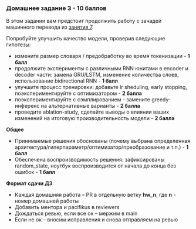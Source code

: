 ### Домашнее задание 3 - 10 баллов

В этом задании вам предстоит продолжить работу с зачадей машинного перевода из [занятия 7](Lecture%207).

Попробуйте улучшить качество модели, проверив следующие гипотезы:

- измените размер словаря / предобработку во время токенизации - **1 балл**
- продолжите эксперименты с различными RNN юнитами в encoder и decoder части: замена GRU/LSTM, изменение количества слоев, использование bidirectional RNN - **1 балл**
- улучшите процесс тренировки: добавьте lr sheduling, early stopping, поэкспериментируйте с оптимизатором - **2 балла**
- поэкспериментируйте с сэмплированием - замените greedy-инференс на альтернативные варианты - **2 балла**
- проведите ablation-study, сделайте выводы о влиянии ваших изменений на итоговую производительность модели - **2 балла**

**Общее**

- Принимаемые решения обоснованы (почему выбрана определенная архитектура/гиперпараметр/оптимизатор/преобразование и т.п.) - **1 балл**
- Обеспечена воспроизводимость решения: зафиксированы random_state, ноутбук воспроизводится от начала до конца без ошибок - **1 балл**

**Формат сдачи ДЗ**

- Каждая домашняя работа – PR в отдельную ветку **hw_n**, где **n** - номер домашней работы
- Добавить ментора и pacifikus в reviewers
- Дождаться ревью, если все ок – мержим в main
- Если не ок – вносим исправления и снова отправляем на ревью
